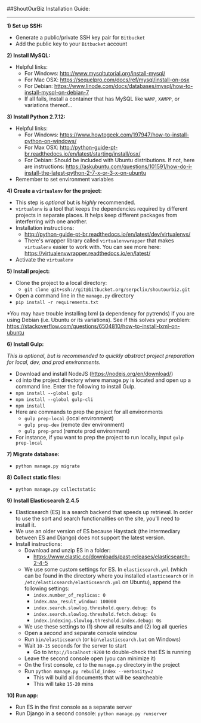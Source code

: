 ##ShoutOurBiz Installation Guide:

---

**1) Set up SSH:**

- Generate a public/private SSH key pair for `Bitbucket`
- Add the public key to your `Bitbucket` account

**2) Install MySQL:**

- Helpful links:
    - For Windows: http://www.mysqltutorial.org/install-mysql/
    - For Mac OSX: https://sequelpro.com/docs/ref/mysql/install-on-osx
    - For Debian: https://www.linode.com/docs/databases/mysql/how-to-install-mysql-on-debian-7
    - If all fails, install a container that has MySQL like `WAMP`, `XAMPP`, or variations thereof...

**3) Install Python 2.7.12:**

- Helpful links:
    - For Windows: https://www.howtogeek.com/197947/how-to-install-python-on-windows/
    - For Max OSX: http://python-guide-pt-br.readthedocs.io/en/latest/starting/install/osx/
    - For Debian: Should be included with Ubuntu distributions. If not, here are instructions: https://askubuntu.com/questions/101591/how-do-i-install-the-latest-python-2-7-x-or-3-x-on-ubuntu
- Remember to set environment variables

**4) Create a `virtualenv` for the project:**

- This step is *optional* but is *highly* recommended.
- `virtualenv` is a tool that keeps the dependencies required by different projects in separate places. It helps keep different packages from interferring with one another.
- Installation instructions:
    - http://python-guide-pt-br.readthedocs.io/en/latest/dev/virtualenvs/
    - There's wrapper library called `virtualenvwrapper` that makes `virtualenv` easier to work with. You can see more here: https://virtualenvwrapper.readthedocs.io/en/latest/
- Activate the `virtualenv`

**5) Install project:**

- Clone the project to a local directory:
    - `git clone git+ssh://git@bitbucket.org/serpclix/shoutourbiz.git`
- Open a command line in the `manage.py` directory
- `pip install -r requirements.txt`

*You may have trouble installing lxml (a dependency for pytrends) if you are using Debian (i.e. Ubuntu or its variations). See if this solves your problem: https://stackoverflow.com/questions/6504810/how-to-install-lxml-on-ubuntu

**6) Install Gulp:**

*This is optional, but is recommended to quickly abstract project preparation for local, dev, and prod environments.*

- Download and install NodeJS (https://nodejs.org/en/download/)
- `cd` into the project directory where manage.py is located and open up a command line. Enter the following to install Gulp.
- `npm install --global gulp`
- `npm install --global gulp-cli`
- `npm install`
- Here are commands to prep the project for all environments
    - `gulp prep-local` (local environment)
    - `gulp prep-dev` (remote dev environment)
    - `gulp prep-prod` (remote prod environment)
- For instance, if you want to prep the project to run locally, input `gulp prep-local`

**7) Migrate database:**

- `python manage.py migrate`


**8) Collect static files:**

- `python manage.py collectstatic`

**9) Install Elasticsearch 2.4.5**

- Elasticsearch (ES) is a search backend that speeds up retrieval. In order to use the sort and search functionalities on the site, you'll need to install it. 
- We use an older version of ES because Haystack (the intermediary between ES and Django) does not support the latest version.
- Install instructions:
    - Download and unzip ES in a folder:
        - https://www.elastic.co/downloads/past-releases/elasticsearch-2-4-5
    - We use some custom settings for ES. In `elasticsearch.yml` (which can be found in the directory where you installed `elasticsearch` or in `/etc/elasticsearch/elasticsearch.yml` on Ubuntu), append the following settings:
        - `index.number_of_replicas: 0`
        - `index.max_result_window: 100000`
        - `index.search.slowlog.threshold.query.debug: 0s`
        - `index.search.slowlog.threshold.fetch.debug: 0s`
        - `index.indexing.slowlog.threshold.index.debug: 0s`
    - We use these settings to (1) show all results and (2) log all queries
    - Open a *second* and separate console window
    - Run `bin/elasticsearch` (or `bin\elasticsearch.bat` on Windows)
    - Wait `10-15` seconds for the server to start
        - Go to `http://localhost:9200` to double-check that ES is running
    - Leave the second console open (you can minimize it)
    - On the first console, `cd` to the `manage.py` directory in the project
    - Run `python manage.py rebuild_index --verbosity=2`
        - This will build all documents that will be searcheable
        - This will take `15-20` mins

**10) Run app:**

- Run ES in the first console as a separate server
- Run Django in a second console: `python manage.py runserver`
